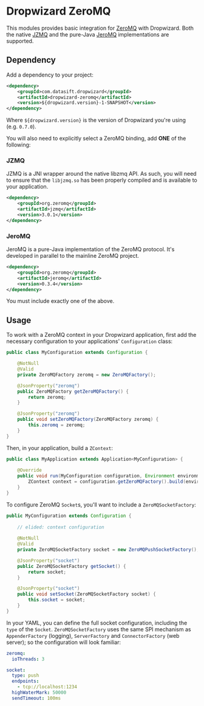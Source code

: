 # Dropwizard ZeroMQ

This modules provides basic integration for [ZeroMQ](http://zeromq.org/) with 
Dropwizard. Both the native [JZMQ](http://github.com/zeromq/jzmq) and the 
pure-Java [JeroMQ](http://github.com/zeromq/jeromq) implementations are 
supported.

## Dependency

Add a dependency to your project:

```xml
<dependency>
    <groupId>com.datasift.dropwizard</groupId>
    <artifactId>dropwizard-zeromq</artifactId>
    <version>${dropwizard.version}-1-SNAPSHOT</version>
</dependency>
```

Where `${dropwizard.version}` is the version of Dropwizard you're using (e.g. 
`0.7.0`).

You will also need to explicitly select a ZeroMQ binding, add **ONE** of the 
following:

### JZMQ

JZMQ is a JNI wrapper around the native libzmq API. As such, you will need to 
ensure that the `libjzmq.so` has been properly compiled and is available to 
your application.

```xml
<dependency>
    <groupId>org.zeromq</groupId>
    <artifactId>jzmq</artifactId>
    <version>3.0.1</version>
</dependency>
```

### JeroMQ

JeroMQ is a pure-Java implementation of the ZeroMQ protocol. It's developed in 
parallel to the mainline ZeroMQ project.

```xml
<dependency>
    <groupId>org.zeromq</groupId>
    <artifactId>jeromq</artifactId>
    <version>0.3.4</version>
</dependency>
```

You must include exactly one of the above.

## Usage

To work with a ZeroMQ context in your Dropwizard application, first add the 
necessary configuration to your applications' `Configuration` class:

```java
public class MyConfiguration extends Configuration {

    @NotNull
    @Valid
    private ZeroMQFactory zeromq = new ZeroMQFactory();

    @JsonProperty("zeromq")
    public ZeroMQFactory getZeroMQFactory() {
        return zeromq;
    }

    @JsonProperty("zeromq")
    public void setZeroMQFactory(ZeroMQFactory zeromq) {
        this.zeromq = zeromq;
    }
}
```

Then, in your application, build a `ZContext`:

```java
public class MyApplication extends Application<MyConfiguration> {
    
    @Override
    public void run(MyConfiguration configuration, Environment environment) {
        ZContext context = configuration.getZeroMQFactory().build(environment);
    }
}
```

To configure ZeroMQ `Socket`s, you'll want to include a `ZeroMQSocketFactory`:

```java
public MyConfiguration extends Configuration {
    
    // elided: context configuration
    
    @NotNull
    @Valid
    private ZeroMQSocketFactory socket = new ZeroMQPushSocketFactory();

    @JsonProperty("socket")
    public ZeroMQSocketFactory getSocket() {
        return socket;
    }

    @JsonProperty("socket")
    public void setSocket(ZeroMQSocketFactory socket) {
        this.socket = socket;
    }
}
```

In your YAML, you can define the full socket configuration, including the 
`type` of the `Socket`. `ZeroMQSocketFactory` uses the same SPI mechanism as
`AppenderFactory` (logging), `ServerFactory` and `ConnectorFactory` 
(web server); so the configuration will look familiar:

```yaml
zeromq:
  ioThreads: 3

socket:
  type: push
  endpoints:
    - tcp://localhost:1234
  highWaterMark: 50000
  sendTimeout: 100ms
```

